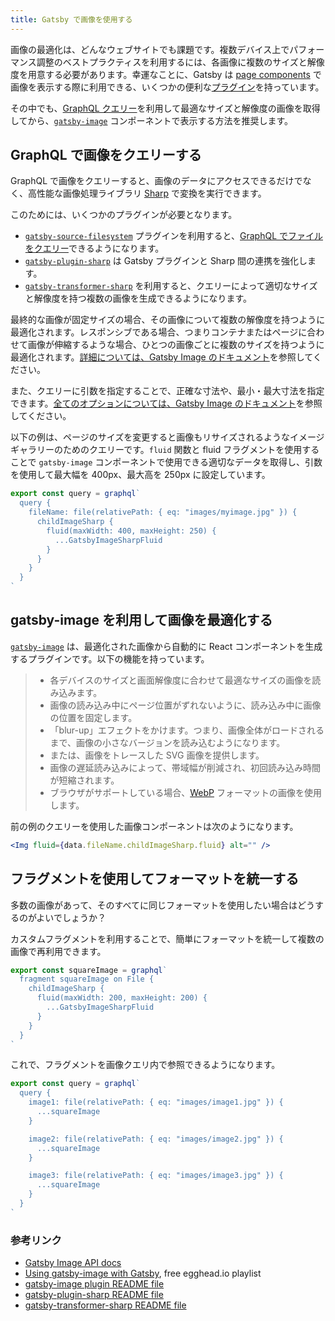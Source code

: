 ```yaml
---
title: Gatsby で画像を使用する
---
```


画像の最適化は、どんなウェブサイトでも課題です。複数デバイス上でパフォーマンス調整のベストプラクティスを利用するには、各画像に複数のサイズと解像度を用意する必要があります。幸運なことに、Gatsby は [page components](/docs/building-with-components/#page-components) で画像を表示する際に利用できる、いくつかの便利な[プラグイン](/docs/plugins/)を持っています。

その中でも、[GraphQL クエリー](/docs/querying-with-graphql/)を利用して最適なサイズと解像度の画像を取得してから、[`gatsby-image`](/packages/gatsby-image/) コンポーネントで表示する方法を推奨します。

## GraphQL で画像をクエリーする

GraphQL で画像をクエリーすると、画像のデータにアクセスできるだけでなく、高性能な画像処理ライブラリ [Sharp](https://github.com/lovell/sharp) で変換を実行できます。

このためには、いくつかのプラグインが必要となります。

- [`gatsby-source-filesystem`](/packages/gatsby-source-filesystem/) プラグインを利用すると、[GraphQL でファイルをクエリー](/docs/querying-with-graphql/#images)できるようになります。
- [`gatsby-plugin-sharp`](/packages/gatsby-plugin-sharp) は Gatsby プラグインと Sharp 間の連携を強化します。
- [`gatsby-transformer-sharp`](/packages/gatsby-transformer-sharp/) を利用すると、クエリーによって適切なサイズと解像度を持つ複数の画像を生成できるようになります。

最終的な画像が固定サイズの場合、その画像について複数の解像度を持つように最適化されます。レスポンシブである場合、つまりコンテナまたはページに合わせて画像が伸縮するような場合、ひとつの画像ごとに複数のサイズを持つように最適化されます。[詳細については、Gatsby Image のドキュメント](/packages/gatsby-image/#two-types-of-responsive-images)を参照してください。

また、クエリーに引数を指定することで、正確な寸法や、最小・最大寸法を指定できます。[全てのオプションについては、Gatsby Image のドキュメント](/packages/gatsby-image/#two-types-of-responsive-images)を参照してください。

以下の例は、ページのサイズを変更すると画像もリサイズされるようなイメージギャラリーのためのクエリーです。`fluid` 関数と fluid フラグメントを使用することで `gatsby-image` コンポーネントで使用できる適切なデータを取得し、引数を使用して最大幅を 400px、最大高を 250px に設定しています。

```js
export const query = graphql`
  query {
    fileName: file(relativePath: { eq: "images/myimage.jpg" }) {
      childImageSharp {
        fluid(maxWidth: 400, maxHeight: 250) {
          ...GatsbyImageSharpFluid
        }
      }
    }
  }
`
```

## gatsby-image を利用して画像を最適化する

[`gatsby-image`](/packages/gatsby-image/) は、最適化された画像から自動的に React コンポーネントを生成するプラグインです。以下の機能を持っています。

> - 各デバイスのサイズと画面解像度に合わせて最適なサイズの画像を読み込みます。
> - 画像の読み込み中にページ位置がずれないように、読み込み中に画像の位置を固定します。
> - 「blur-up」エフェクトをかけます。つまり、画像全体がロードされるまで、画像の小さなバージョンを読み込むようになります。
> - または、画像をトレースした SVG 画像を提供します。
> - 画像の遅延読み込みによって、帯域幅が削減され、初回読み込み時間が短縮されます。
> - ブラウザがサポートしている場合、[WebP](https://developers.google.com/speed/webp/) フォーマットの画像を使用します。

前の例のクエリーを使用した画像コンポーネントは次のようになります。

```jsx
<Img fluid={data.fileName.childImageSharp.fluid} alt="" />
```

## フラグメントを使用してフォーマットを統一する

多数の画像があって、そのすべてに同じフォーマットを使用したい場合はどうするのがよいでしょうか？

カスタムフラグメントを利用することで、簡単にフォーマットを統一して複数の画像で再利用できます。

```js
export const squareImage = graphql`
  fragment squareImage on File {
    childImageSharp {
      fluid(maxWidth: 200, maxHeight: 200) {
        ...GatsbyImageSharpFluid
      }
    }
  }
`
```

これで、フラグメントを画像クエリ内で参照できるようになります。

```js
export const query = graphql`
  query {
    image1: file(relativePath: { eq: "images/image1.jpg" }) {
      ...squareImage
    }

    image2: file(relativePath: { eq: "images/image2.jpg" }) {
      ...squareImage
    }

    image3: file(relativePath: { eq: "images/image3.jpg" }) {
      ...squareImage
    }
  }
`
```

### 参考リンク

- [Gatsby Image API docs](/docs/gatsby-image/)
- [Using gatsby-image with Gatsby](https://egghead.io/playlists/using-gatsby-image-with-gatsby-ea85129e), free egghead.io playlist
- [gatsby-image plugin README file](/packages/gatsby-image/)
- [gatsby-plugin-sharp README file](/packages/gatsby-plugin-sharp/)
- [gatsby-transformer-sharp README file](/packages/gatsby-transformer-sharp/)
